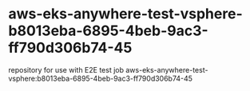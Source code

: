 # aws-eks-anywhere-test-vsphere-b8013eba-6895-4beb-9ac3-ff790d306b74-45
repository for use with E2E test job aws-eks-anywhere-test-vsphere:b8013eba-6895-4beb-9ac3-ff790d306b74-45
